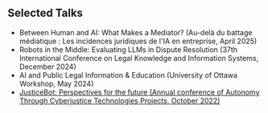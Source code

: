 ## <span id="talks">Selected Talks</span>

<ul style="margin:0 0 5px;">
<li><autocolor>Between Human and AI: What Makes a Mediator? (Au-delà du battage médiatique : Les incidences juridiques de l'IA en entreprise, April 2025)</autocolor></li>
  <li><autocolor>Robots in the Middle: Evaluating LLMs in Dispute Resolution (37th International Conference on Legal Knowledge and Information Systems, December 2024)</autocolor></li>
  <li><autocolor>AI and Public Legal Information & Education (University of Ottawa Workshop, May 2024)</autocolor></li>
  <li><a href="https://www.youtube.com/watch?v=uFeU2MXnkcY&t=748s"><autocolor>JusticeBot: Perspectives for the future (Annual conference of Autonomy Through Cyberjustice Technologies Projects, October 2022)</autocolor></a></li>
</ul>

<div style="margin-bottom: 50px;"></div>
